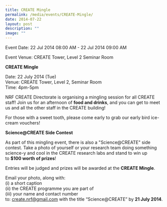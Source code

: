 ```yaml
---
title: CREATE Mingle
permalink: /media/events/CREATE-Mingle/
date: 2014-07-22
layout: post
description: ""
image: ""
---
```

Event Date: 22 Jul 2014 08:00 AM - 22 Jul 2014 09:00 AM

Event Venue: CREATE Tower, Level 2 Seminar Room

**CREATE Mingle**

Date: 22 July 2014 (Tue)  
Venue: CREATE Tower, Level 2, Seminar Room  
Time: 4pm-5pm

NRF CREATE Directorate is organising a mingling session for all CREATE staff! Join us for an afternoon of **food and drinks**, and you can get to meet us and all the other staff in the CREATE building!

For those with a sweet tooth, please come early to grab our early bird ice-cream vouchers!

**Science@CREATE Side Contest**

As part of this mingling event, there is also a "Science@CREATE" side contest. Take a photo of yourself or your research team doing something science-y and cool in the CREATE research labs and stand to win up to **$100 worth of prizes**!  
  
Entries will be judged and prizes will be awarded at the **CREATE Mingle**.  
  
Email your photo, along with:  
(i) a short caption  
(ii) the CREATE programme you are part of  
(iii) your name and contact number  
to: create.nrf@gmail.com with the title “Science@CREATE” by **21 July 2014**.